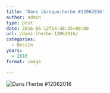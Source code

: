 ```yaml
---
title: 'Dans l&rsquo;herbe #12062016'
author: admin
type: post
date: 2016-06-12T14:48:55+00:00
url: /dans-lherbe-12062016/
categories:
  - Dessin
years:
  - 2016
format: image

---
```

![Dans l&rsquo;herbe #12062016](./img_0406.jpg)
